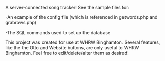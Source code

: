 A server-connected song tracker!
See the sample files for:

-An example of the config file (which is referenced in getwords.php and grabrows.php)

-The SQL commands used to set up the database


This project was created for use at WHRW Binghamton.
Several features, like the the Otto and Website buttons, are only useful to WHRW Binghamton.
Feel free to edit/delete/alter them as desired!